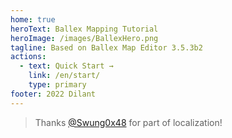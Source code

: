 ```yaml
---
home: true
heroText: Ballex Mapping Tutorial
heroImage: /images/BallexHero.png
tagline: Based on Ballex Map Editor 3.5.3b2
actions:
  - text: Quick Start →
    link: /en/start/
    type: primary
footer: 2022 Dilant
---
```


> Thanks [@Swung0x48](https://github.com/Swung0x48) for part of localization!
